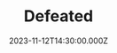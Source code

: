 ---
video:
  type: vimeo
  id: 883825924
speaker:
  permalink: bart-wilkins
  name: Bart Wilkins
title: Defeated
image: https://i.imgur.com/mJ7na49.png
date: 2023-11-12T14:30:00.000Z
series: "the-practice-of-sorrow"
---